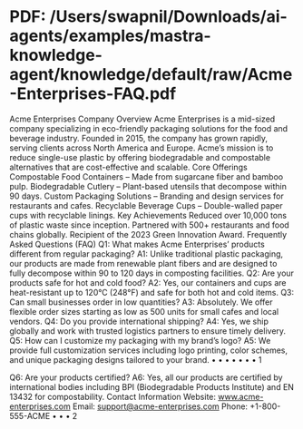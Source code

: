 # PDF: /Users/swapnil/Downloads/ai-agents/examples/mastra-knowledge-agent/knowledge/default/raw/Acme-Enterprises-FAQ.pdf



Acme Enterprises
Company Overview
Acme Enterprises is a mid-sized company specializing in eco-friendly packaging solutions for the food and
beverage industry. Founded in 2015, the company has grown rapidly, serving clients across North America
and Europe. Acme’s mission is to reduce single-use plastic by offering biodegradable and compostable
alternatives that are cost-effective and scalable.
Core Offerings
Compostable Food Containers – Made from sugarcane fiber and bamboo pulp.
Biodegradable Cutlery – Plant-based utensils that decompose within 90 days.
Custom Packaging Solutions – Branding and design services for restaurants and cafes.
Recyclable Beverage Cups – Double-walled paper cups with recyclable linings.
Key Achievements
Reduced over 10,000 tons of plastic waste since inception.
Partnered with 500+ restaurants and food chains globally.
Recipient of the 2023 Green Innovation Award.
Frequently Asked Questions (FAQ)
Q1: What makes Acme Enterprises’ products different from regular packaging?
A1: Unlike traditional plastic packaging, our products are made from renewable plant fibers and are
designed to fully decompose within 90 to 120 days in composting facilities.
Q2: Are your products safe for hot and cold food?
A2: Yes, our containers and cups are heat-resistant up to 120°C (248°F) and safe for both hot and cold items.
Q3: Can small businesses order in low quantities?
A3: Absolutely. We offer flexible order sizes starting as low as 500 units for small cafes and local vendors.
Q4: Do you provide international shipping?
A4: Yes, we ship globally and work with trusted logistics partners to ensure timely delivery.
Q5: How can I customize my packaging with my brand’s logo?
A5: We provide full customization services including logo printing, color schemes, and unique packaging
designs tailored to your brand.
• 
• 
• 
• 
• 
• 
• 
1

Q6: Are your products certified?
A6: Yes, all our products are certified by international bodies including BPI (Biodegradable Products
Institute) and EN 13432 for compostability.
Contact Information
Website: www.acme-enterprises.com 
Email: support@acme-enterprises.com 
Phone: +1-800-555-ACME
• 
• 
• 
2